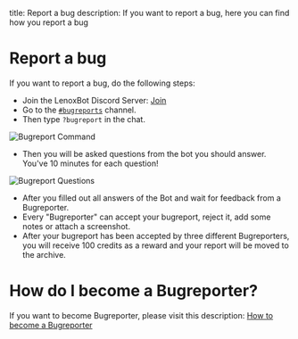 title: Report a bug
description: If you want to report a bug, here you can find how you report a bug

# Report a bug

If you want to report a bug, do the following steps:

* Join the LenoxBot Discord Server: [Join](https://lenoxbot.com/discord/)
* Go to the [`#bugreports`](https://discord.gg/qvAHreR) channel.
* Then type `?bugreport` in the chat.

![Bugreport Command](https://i.imgur.com/4g1uLM6.png)

* Then you will be asked questions from the bot you should answer. You've 10 minutes for each question!

![Bugreport Questions](https://i.imgur.com/gBsfbn8.png)

* After you filled out all answers of the Bot and wait for feedback from a Bugreporter.
* Every "Bugreporter" can accept your bugreport, reject it, add some notes or attach a screenshot.
* After your bugreport has been accepted by three different Bugreporters, you will receive 100 credits as a reward and your report will be moved to the archive.

# How do I become a Bugreporter?

If you want to become Bugreporter, please visit this description: [How to become a Bugreporter](https://docs.lenoxbot.com/General%20FAQ/Team/Bugreporter/)
